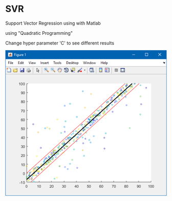 # SVR
Support Vector Regression using  with Matlab

using "Quadratic Programming"

Change hyper parameter 'C' to see different results

![Screenshot](screenshot.PNG)
